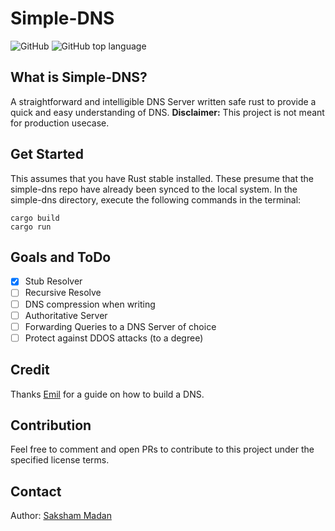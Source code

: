 # Simple-DNS

<img alt="GitHub" src="https://img.shields.io/github/license/Hawk453/simple-dns?style=flat-square"> 
<img alt="GitHub top language" src="https://img.shields.io/github/languages/top/Hawk453/simple-dns?style=flat-square&color=44AA44">

## What is Simple-DNS?

A straightforward and intelligible DNS Server written safe rust to provide a quick and easy understanding of DNS.
**Disclaimer:** This project is not meant for production usecase. 

## Get Started

This assumes that you have Rust stable installed. These presume that the simple-dns repo have already been synced to the local system. In the simple-dns directory, execute the following commands in the terminal:

```shell
cargo build
cargo run
```

## Goals and ToDo

- [x] Stub Resolver
- [ ] Recursive Resolve
- [ ] DNS compression when writing
- [ ] Authoritative Server
- [ ] Forwarding Queries to a DNS Server of choice
- [ ] Protect against DDOS attacks (to a degree)

## Credit

Thanks [Emil](https://github.com/EmilHernvall) for a guide on how to build a DNS.

## Contribution

Feel free to comment and open PRs to contribute to this project under the specified license terms.

## Contact

Author: [Saksham Madan](mailto:contact_saksham.unserialize@simplelogin.co) 